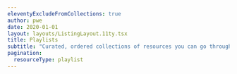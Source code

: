 ```yaml
---
eleventyExcludeFromCollections: true
author: pwe
date: 2020-01-01
layout: layouts/ListingLayout.11ty.tsx
title: Playlists
subtitle: "Curated, ordered collections of resources you can go through in a sitting."
pagination:
  resourceType: playlist
---
```

